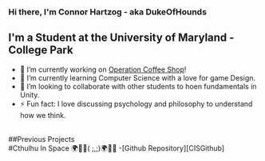 ### Hi there, I'm Connor Hartzog - aka DukeOfHounds

## I'm a Student at the University of Maryland - College Park
- 🔭 I’m currently working on [Operation Coffee Shop][OCPGithub]!
- 🌱 I’m currently learning Computer Science with a love for game Design.
- 👯 I’m looking to collaborate with other students to hoen fundamentals in Unity. 
- ⚡ Fun fact: I love discussing psychology and philosophy to understand how we think. 

<br />
##Previous Projects
<br/>
#Cthulhu In Space 🌍🚀🌌( ;,;)🌍🚀🌌
-[Github Repository][CISGithub]
<br />
<br />

[OCPGithub]: https://github.com/CornKerne1/OperationCoffeeShop
[CISGithub]: https://github.com/DukeOfHounds/Cathulu-but-in-Space/tree/test
